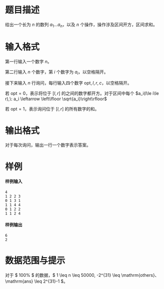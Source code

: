 
# 题目描述

给出一个长为 $n$ 的数列 $a_1\ldots a_n$，以及 $n$ 个操作，操作涉及区间开方，区间求和。

# 输入格式

第一行输入一个数字 $n$。

第二行输入 $n$ 个数字，第 $i$ 个数字为 $a_i$，以空格隔开。

接下来输入 $n$ 行询问，每行输入四个数字 $\mathrm{opt}, l, r, c$，以空格隔开。

若 $\mathrm{opt} = 0$，表示将位于 $[l, r]$ 的之间的数字都开方。对于区间中每个 $a_i(l\le i\le r),\: a_i \leftarrow \left\lfloor \sqrt{a_i}\right\rfloor$ 

若 $\mathrm{opt} = 1$，表示询问位于 $[l, r]$ 的所有数字的和。

# 输出格式

对于每次询问，输出一行一个数字表示答案。

# 样例

#### 样例输入
```plain
4
1 2 2 3
0 1 3 1
1 1 4 4
0 1 2 2
1 1 2 4
```

#### 样例输出
```plain
6
2
```

# 数据范围与提示

对于 $ 100\% $ 的数据，$ 1 \leq n \leq 50000, -2^{31} \leq \mathrm{others}$、$ \mathrm{ans} \leq 2^{31}-1 $。

